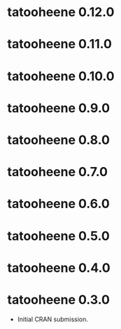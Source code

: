 # tatooheene 0.12.0

# tatooheene 0.11.0

# tatooheene 0.10.0

# tatooheene 0.9.0

# tatooheene 0.8.0

# tatooheene 0.7.0

# tatooheene 0.6.0

# tatooheene 0.5.0

# tatooheene 0.4.0

# tatooheene 0.3.0

* Initial CRAN submission.
